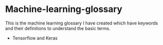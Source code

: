 # Machine-learning-glossary
This is the machine learning glossary I have created which have keywords and their definitions to understand the basic terms.
* Tensorflow and Keras 
